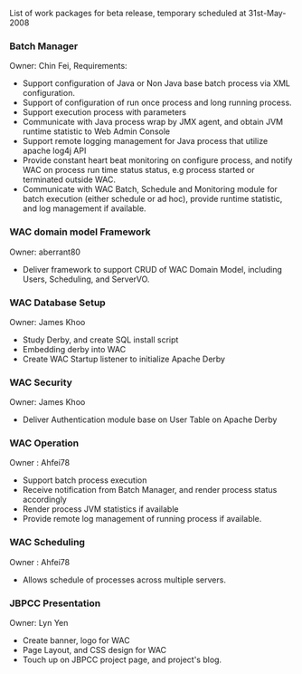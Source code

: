 List of work packages for beta release, temporary scheduled at 31st-May-2008

### Batch Manager ###
Owner: Chin Fei, Requirements:
  * Support configuration of Java or Non Java base batch process via XML configuration.
  * Support of configuration of run once process and long running process.
  * Support execution process with parameters
  * Communicate with Java process wrap by JMX agent, and obtain JVM runtime statistic to Web Admin Console
  * Support remote logging management for Java process that utilize apache log4j API
  * Provide constant heart beat monitoring on configure process, and notify WAC on process run time status status, e.g process started or terminated outside WAC.
  * Communicate with WAC Batch, Schedule and Monitoring module for batch execution (either schedule or ad hoc), provide runtime statistic, and log management if available.

### WAC domain model Framework ###
Owner: aberrant80
  * Deliver framework to support CRUD of WAC Domain Model, including Users, Scheduling, and ServerVO.


### WAC Database Setup ###
Owner: James Khoo
  * Study Derby, and create SQL install script
  * Embedding derby into WAC
  * Create WAC Startup listener to initialize Apache Derby

### WAC Security ###
Owner: James Khoo
  * Deliver Authentication module base on User Table on Apache Derby


### WAC Operation ###
Owner : Ahfei78
  * Support batch process execution
  * Receive notification from Batch Manager, and render process status accordingly
  * Render process JVM statistics if available
  * Provide remote log management of running process if available.


### WAC Scheduling ###
Owner : Ahfei78
  * Allows schedule of processes across multiple servers.



### JBPCC Presentation ###
Owner: Lyn Yen
  * Create banner, logo for WAC
  * Page Layout, and CSS design for WAC
  * Touch up on JBPCC project page, and project's blog.


